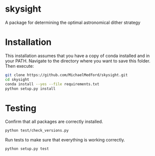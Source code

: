 # skysight
A package for determining the optimal astronomical dither strategy

# Installation

This installation assumes that you have a copy of conda installed and in 
your PATH. Navigate to the directory where you want to save this 
folder. Then execute:
```bash
git clone https://github.com/MichaelMedford/skysight.git
cd skysight
conda install --yes --file requirements.txt
python setup.py install
```

# Testing

Confirm that all packages are correctly installed.
```bash
python test/check_versions.py
```
Run tests to make sure that everything is working correctly.
```bash
python setup.py test
```
